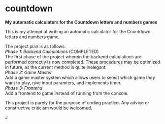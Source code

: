 # countdown
<b>My automatic calculators for the Countdown letters and numbers games</b> 

This is my attempt at writing an automatic calculator for the Countdown letters and numbers game.

The project plan is as follows: <br /> 
<i>Phase 1: Backend Calculations</i> (COMPLETED)<br /> 
The first phase of the project wherein the backend calculations are performed correctly is now completed. These procedures may be optimized in future, as the current method is quite inelegant.<br /> 
<i>Phase 2: Game Master</i><br /> 
Add a game master system which allows users to select which game they want to play, give input paramters, and implements timer.<br /> 
<i>Phase 3: Frontend</i><br /> 
Add a frontend to game instead of running from the console.

This project is purely for the purpose of coding practice. Any advice or constructive criticism would be welcomed.

J
